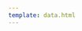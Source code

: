 ```yaml
---
template: data.html
---
```


<div id="dashboard_div" >
  <div id="line_div" style="height:79ch;width:118.5ch;"><!-- Line chart renders here --></div>
</div>


## 